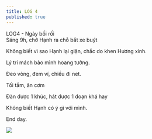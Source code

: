 ```yaml
---
title: LOG 4
published: true
---
```


LOG4 - Ngày bối rối  
Sáng 9h, chở Hạnh ra chỗ bắt xe buýt  
  
Không biết vì sao Hạnh lại giận, chắc do khen Hương xinh.  
  
Lý trí mách bảo mình hoang tưởng.  
  
Đeo vòng, đem ví, chiều đi net.  
  
Tối tắm, ăn cơm  
  
Đàn được 1 khúc, hát được 1 đoạn khá hay  
  
Không biết Hạnh có ý gì với mình.  
  
End day.   
  
![](https://scontent.fhan3-1.fna.fbcdn.net/v/t1.15752-9/68604077_493978994753090_8295612792581390336_n.png?_nc_cat=102&_nc_oc=AQnpWlN37zTf05VzoNlb39Uoqh--mWkvGRS1vBwBqxnZoqmRLYw72Yl5j4d_YLZdPgOth36RkkvNwIXQZJGsQ7dt&_nc_ht=scontent.fhan3-1.fna&oh=26964c83941a4ad458c09996f17f7ee4&oe=5DD2BBD2)